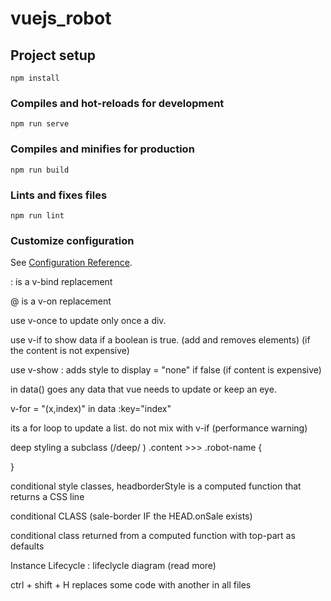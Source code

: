 # vuejs_robot

## Project setup
```
npm install
```

### Compiles and hot-reloads for development
```
npm run serve
```

### Compiles and minifies for production
```
npm run build
```

### Lints and fixes files
```
npm run lint
```

### Customize configuration
See [Configuration Reference](https://cli.vuejs.org/config/).


: is a v-bind replacement

@ is a v-on replacement

use v-once to update only once a div.

use v-if to show data if a boolean is true. (add and removes elements) (if the content is not expensive)

use v-show : adds style to display = "none" if false (if content is expensive)

in data() goes any data that vue needs to update or keep an eye.

v-for = "(x,index)" in data :key="index"

its a for loop to update a list. do not mix with v-if (performance warning)


deep styling a subclass (/deep/ )
.content >>> .robot-name {

}

conditional style classes, headborderStyle is a computed function that returns a CSS line
<!-- " <div class="top part" :style="headBorderStyle"> " -->

conditional CLASS (sale-border IF the HEAD.onSale exists)
<!-- " <div class="top part" :class="{'sale-border' : selectedRobot.head.onSale}"> " -->

conditional class returned from a computed function with top-part as defaults

<!-- " <div :class="[saleBorderClass, 'top', 'part']"> " -->


Instance Lifecycle : lifeclycle diagram (read more)

ctrl + shift + H replaces some code with another in all files